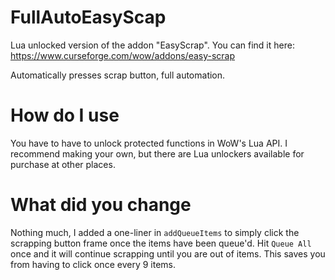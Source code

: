 # FullAutoEasyScap
Lua unlocked version of the addon "EasyScrap". You can find it here: https://www.curseforge.com/wow/addons/easy-scrap

Automatically presses scrap button, full automation.

# How do I use

You have to have to unlock protected functions in WoW's Lua API. I recommend making your own, but there are Lua unlockers available for purchase at other places.

# What did you change

Nothing much, I added a one-liner in `addQueueItems` to simply click the scrapping button frame once the items have been queue'd. Hit `Queue All` once and it will continue scrapping until you are out of items. This saves you from having to click once every 9 items.
